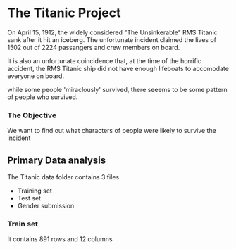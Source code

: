 # The Titanic Project

On April 15, 1912, the widely considered "The Unsinkerable" RMS Titanic sank after it hit an iceberg. The unfortunate incident claimed the lives of 1502 out of 2224 passangers and crew members on board.

It is also an unfortunate coincidence that, at the time of the horrific accident, the RMS Titanic ship did not have enough lifeboats to accomodate everyone on board.

while some people 'miraclously' survived, there seeems to be some pattern of people who survived.

### The Objective
We want to find out what characters of people were likely to survive the incident


## Primary Data analysis
The Titanic data folder contains 3 files
<ul>
<li>Training set</li>
<li>Test set</li>
<li>Gender submission</li>
</ul>

### Train set
It contains 891 rows and 12 columns



